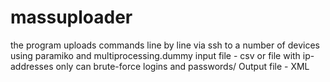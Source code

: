 # massuploader 

the program uploads commands line by line via ssh
to a number of devices using paramiko and multiprocessing.dummy
input file - csv or file with ip-addresses only
can brute-force logins and passwords/
Output file - XML
